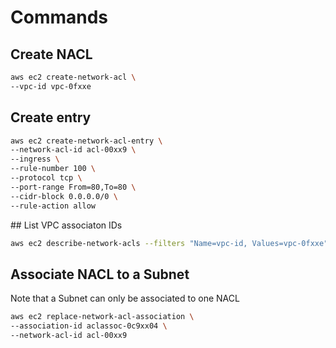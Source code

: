 # Commands

## Create NACL
```sh
aws ec2 create-network-acl \
--vpc-id vpc-0fxxe
```

## Create entry
```sh
aws ec2 create-network-acl-entry \
--network-acl-id acl-00xx9 \
--ingress \
--rule-number 100 \
--protocol tcp \
--port-range From=80,To=80 \
--cidr-block 0.0.0.0/0 \
--rule-action allow
```

## List VPC associaton IDs
```sh
aws ec2 describe-network-acls --filters "Name=vpc-id, Values=vpc-0fxxe"
```

## Associate NACL to a Subnet
Note that a Subnet can only be associated to one NACL

```sh
aws ec2 replace-network-acl-association \
--association-id aclassoc-0c9xx04 \
--network-acl-id acl-00xx9
```
